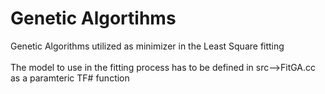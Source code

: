 # Genetic Algortihms
Genetic Algorithms utilized as minimizer in the Least Square fitting <br> <br>
The model to use in the fitting process has to be defined in src-->FitGA.cc as a paramteric TF# function
